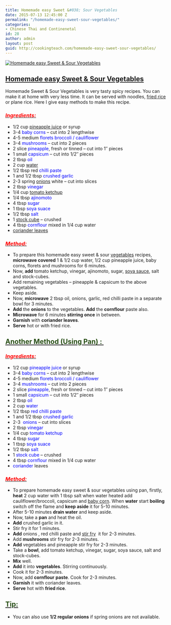 ```yaml
---
title: Homemade easy Sweet &#038; Sour Vegetables
date: 2015-07-13 12:45:00 Z
permalink: "/homemade-easy-sweet-sour-vegetables/"
categories:
- Chinese Thai and Continenetal
id: 28
author: admin
layout: post
guid: http://cookingteach.com/homemade-easy-sweet-sour-vegetables/
---
```


[![Homemade easy Sweet & Sour Vegetables](http://2.bp.blogspot.com/-9Iu95x7CsK0/VaOrdHiP0kI/AAAAAAAAAXQ/70ludRiZ_6U/s320/4.jpg "Homemade easy Sweet & Sour Vegetables")](http://2.bp.blogspot.com/-9Iu95x7CsK0/VaOrdHiP0kI/AAAAAAAAAXQ/70ludRiZ_6U/s1600/4.jpg)

## <span style="text-decoration: underline;">Homemade easy Sweet & Sour Vegetables</span>

Homemade Sweet & Sour Vegetables is very tasty spicy recipes. You can make it at home with very less time. It can be served with noodles, [fried rice](http://en.wikipedia.org/wiki/Fried_rice "Fried rice") or plane rice. Here I give easy methods to make this recipe.

### _<u><span style="color: red;">Ingredients:</span></u>_

*   1/2 cup [pineapple juice](http://en.wikipedia.org/wiki/Pineapple "Pineapple") or syrup
*   3-4 <span style="color: blue;">baby corns</span> – cut into 2 lengthwise
*   4-5 medium <span style="color: blue;">florets broccoli / cauliflower</span>
*   3-4 <span style="color: blue;">mushrooms</span> – cut into 2 pieces
*   2 slice <span style="color: blue;">pineapple</span>, fresh or tinned – cut into 1″ pieces
*   1 small <span style="color: blue;">capsicum</span> – cut into 1/2″ pieces
*   2 tbsp <span style="color: blue;">oil</span>
*   2 cup <span style="color: blue;">[water](http://en.wikipedia.org/wiki/Water "Water")</span>
*   1/2 tbsp red <span style="color: blue;">chilli paste</span>
*   1 and 1/2 tbsp <span style="color: blue;">crushed garlic</span>
*   2-3 spring [onions](http://en.wikipedia.org/wiki/Onion "Onion") white – cut into slices
*   2 tbsp <span style="color: blue;">vinegar</span>
*   1/4 cup [tomato ketchup](http://en.wikipedia.org/wiki/Ketchup "Ketchup")
*   1/4 tbsp <span style="color: blue;">ajinomoto</span>
*   4 tbsp <span style="color: blue;">sugar</span>
*   1 tbsp <span style="color: blue;">soya suace</span>
*   1/2 tbsp <span style="color: blue;">salt</span>
*   1 [stock cube](http://en.wikipedia.org/wiki/Bouillon_cube "Bouillon cube") – crushed
*   4 tbsp <span style="color: blue;">cornflour</span> mixed in 1/4 cup water
*   [coriander leaves](http://en.wikipedia.org/wiki/Coriander "Coriander")

### _<u><span style="color: red;">Method:</span></u>_

*   To prepare this homemade easy sweet & sour [vegetables](http://en.wikipedia.org/wiki/Vegetable "Vegetable") recipes, **microwave covered** 1 & 1/2 cup water, 1/2 cup pineapple juice, baby corns, florets and mushrooms for 6 minutes.
*   Now, **add** tomato ketchup, vinegar, ajinomoto, sugar, [soya sauce](http://en.wikipedia.org/wiki/Soy_sauce "Soy sauce"), salt and stock-cubes.
*   Add remaining vegetables – pineapple & capsicum to the above vegetables.
*   Keep aside.
*   Now, **microwave** 2 tbsp oil, onions, garlic, red chilli paste in a separate bowl for 3 minutes.
*   **Add** the **onions** to the vegetables. **Add** the **cornflour** paste also.
*   **Microwave** for 6 minutes **stirring once** in between.
*   **Garnish** with **coriander leaves**.
*   **Serve** hot or with fried rice.

## <u><span style="color: #274e13;">Another Method (Using Pan) : </span></u>

### _<u><span style="color: red;">Ingredients:</span></u>_

*   1/2 cup <span style="color: blue;">pineapple juice</span> or syrup
*   3-4 <span style="color: blue;">baby corns</span> – cut into 2 lengthwise
*   4-5 medium <span style="color: blue;">florets broccoli / cauliflower</span>
*   3-4 <span style="color: blue;">mushrooms</span> – cut into 2 pieces
*   2 slice <span style="color: blue;">pineapple</span>, fresh or tinned – cut into 1″ pieces
*   1 small <span style="color: blue;">capsicum</span> – cut into 1/2″ pieces
*   2 tbsp <span style="color: blue;">oil</span>
*   2 cup <span style="color: blue;">water</span>
*   1/2 tbsp <span style="color: blue;">red chilli paste</span>
*   1 and 1/2 tbsp <span style="color: blue;">crushed garlic</span>
*   2-3  <span style="color: blue;">onions</span> – cut into slices
*   2 tbsp <span style="color: blue;">vinegar</span>
*   1/4 cup <span style="color: blue;">tomato ketchup</span>
*   4 tbsp <span style="color: blue;">sugar</span>
*   1 tbsp <span style="color: blue;">soya suace</span>
*   1/2 tbsp <span style="color: blue;">salt</span>
*   1 <span style="color: blue;">stock cube</span> – crushed
*   4 tbsp <span style="color: blue;">cornflour</span> mixed in 1/4 cup water
*   <span style="color: blue;">coriander</span> leaves

### _<u><span style="color: red;">Method:</span></u>_

*   To prepare homemade easy sweet & sour vegetables using pan, firstly, **heat** 2 cup water with 1 tbsp salt when water heated add cauliflower/broccoli, capsicum and [baby corn](http://en.wikipedia.org/wiki/Baby_corn "Baby corn"). When **water** start **boiling** switch off the flame and **keep aside** it for 5-10 minutes.
*   After 5-10 minutes **drain water** and keep aside.
*   Now, take a **pan** and heat the oil.
*   **Add** crushed garlic in it.
*   Stir fry it for 1 minutes.
*   **Add** onions , red chilli paste and [stir fry](http://en.wikipedia.org/wiki/Stir_frying "Stir frying")  it for 2-3 minutes.
*   Add **mushrooms** stir fry for 2-3 minutes.
*   **Add** vegetables and pineapple stir fry for 2-3 minutes.
*   Take a **bowl**, add tomato ketchup, vinegar, sugar, soya sauce, salt and stock-cubes.
*   **Mix** well.
*   **Add** it into **vegetables**. Stirring continuously.
*   Cook it for 2-3 minutes.
*   Now, add **cornflour** **paste**. Cook for 2-3 minutes.
*   **Garnish** it with coriander leaves.
*   **Serve** hot with **fried rice**.

## <u><span style="color: #274e13;">Tip:</span></u>

*   You can also use **1/2 regular onions** if spring onions are not available.
